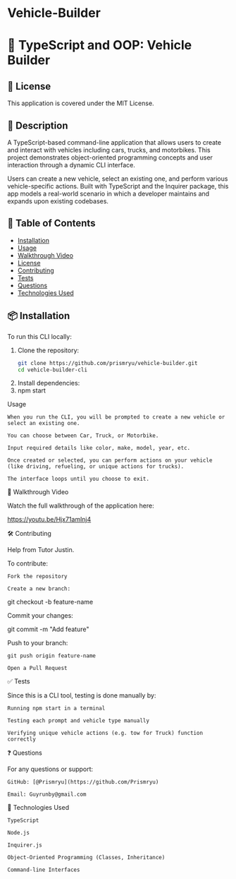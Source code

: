 # Vehicle-Builder
# 🚗 TypeScript and OOP: Vehicle Builder

## 📜 License

This application is covered under the MIT License.

## 📖 Description

A TypeScript-based command-line application that allows users to create and interact with vehicles including cars, trucks, and motorbikes. This project demonstrates object-oriented programming concepts and user interaction through a dynamic CLI interface.

Users can create a new vehicle, select an existing one, and perform various vehicle-specific actions. Built with TypeScript and the Inquirer package, this app models a real-world scenario in which a developer maintains and expands upon existing codebases.

## 🧭 Table of Contents

- [Installation](#installation)
- [Usage](#usage)
- [Walkthrough Video](#walkthrough-video)
- [License](#license)
- [Contributing](#contributing)
- [Tests](#tests)
- [Questions](#questions)
- [Technologies Used](#technologies-used)

## 📦 Installation

To run this CLI locally:

1. Clone the repository:
   ```bash
   git clone https://github.com/prismryu/vehicle-builder.git
   cd vehicle-builder-cli

2. Install dependencies:
3. npm start

Usage

    When you run the CLI, you will be prompted to create a new vehicle or select an existing one.

    You can choose between Car, Truck, or Motorbike.

    Input required details like color, make, model, year, etc.

    Once created or selected, you can perform actions on your vehicle (like driving, refueling, or unique actions for trucks).

    The interface loops until you choose to exit.

🎥 Walkthrough Video

Watch the full walkthrough of the application here:

https://youtu.be/Hjx71amlnj4

🛠️ Contributing

Help from Tutor Justin.

To contribute:

    Fork the repository

    Create a new branch:

git checkout -b feature-name

Commit your changes:

git commit -m "Add feature"

Push to your branch:

    git push origin feature-name

    Open a Pull Request

✅ Tests

Since this is a CLI tool, testing is done manually by:

    Running npm start in a terminal

    Testing each prompt and vehicle type manually

    Verifying unique vehicle actions (e.g. tow for Truck) function correctly

❓ Questions

For any questions or support:

    GitHub: [@Prismryu](https://github.com/Prismryu)

    Email: Guyrunby@gmail.com

🧰 Technologies Used

    TypeScript

    Node.js

    Inquirer.js

    Object-Oriented Programming (Classes, Inheritance)

    Command-line Interfaces
